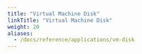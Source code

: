 ```yaml
---
title: "Virtual Machine Disk"
linkTitle: "Virtual Machine Disk"
weight: 20
aliases:
  - /docs/reference/applications/vm-disk
---
```


